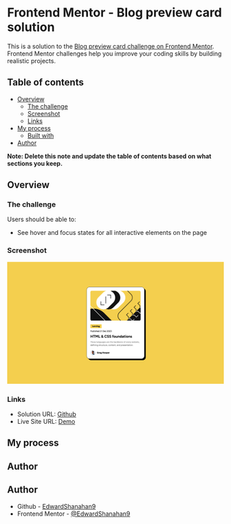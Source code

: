 # Frontend Mentor - Blog preview card solution

This is a solution to the [Blog preview card challenge on Frontend Mentor](https://www.frontendmentor.io/challenges/blog-preview-card-ckPaj01IcS). Frontend Mentor challenges help you improve your coding skills by building realistic projects.

## Table of contents

- [Overview](#overview)
  - [The challenge](#the-challenge)
  - [Screenshot](#screenshot)
  - [Links](#links)
- [My process](#my-process)
  - [Built with](#built-with)
- [Author](#author)

**Note: Delete this note and update the table of contents based on what sections you keep.**

## Overview

### The challenge

Users should be able to:

- See hover and focus states for all interactive elements on the page

### Screenshot

![](./screenshot.png)

### Links

- Solution URL: [Github](https://github.com/EdwardShanahan9/blog_preview_card)
- Live Site URL: [Demo](https://edwardshanahan9.github.io/blog_preview_card/)

## My process

## Author

## Author

- Github - [EdwardShanahan9](https://github.com/EdwardShanahan9)
- Frontend Mentor - [@EdwardShanahan9](https://www.frontendmentor.io/profile/EdwardShanahan9)
